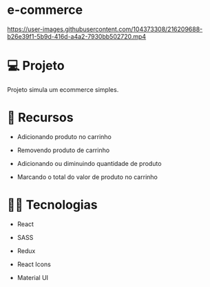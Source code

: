 # e-commerce 




https://user-images.githubusercontent.com/104373308/216209688-b26e39f1-5b9d-416d-a4a2-7930bb502720.mp4



</p>

# :computer: Projeto
Projeto simula um ecommerce simples.

# :pushpin: Recursos

- Adicionando produto no carrinho

- Removendo produto de carrinho

- Adicionando ou diminuindo quantidade de produto

- Marcando o total do valor de produto no carrinho

# :technologist: Tecnologias
 
- React

- SASS

- Redux

- React Icons

- Material UI









